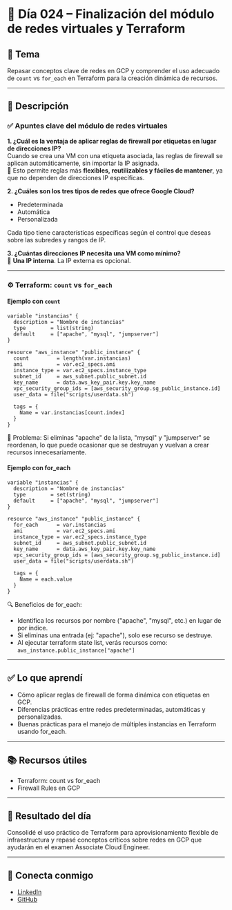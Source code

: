# 📅 Día 024 – Finalización del módulo de redes virtuales y Terraform

## 📌 Tema

Repasar conceptos clave de redes en GCP y comprender el uso adecuado de `count` vs `for_each` en Terraform para la creación dinámica de recursos.

---

## 📘 Descripción

### ✅ Apuntes clave del módulo de redes virtuales

**1. ¿Cuál es la ventaja de aplicar reglas de firewall por etiquetas en lugar de direcciones IP?**  
Cuando se crea una VM con una etiqueta asociada, las reglas de firewall se aplican automáticamente, sin importar la IP asignada.  
🔹 Esto permite reglas más **flexibles, reutilizables y fáciles de mantener**, ya que no dependen de direcciones IP específicas.

**2. ¿Cuáles son los tres tipos de redes que ofrece Google Cloud?**

- Predeterminada
- Automática
- Personalizada

Cada tipo tiene características específicas según el control que deseas sobre las subredes y rangos de IP.

**3. ¿Cuántas direcciones IP necesita una VM como mínimo?**  
🔹 **Una IP interna**. La IP externa es opcional.

---

### ⚙️ Terraform: `count` vs `for_each`

#### Ejemplo con `count`

```hcl
variable "instancias" {
  description = "Nombre de instancias"
  type        = list(string)
  default     = ["apache", "mysql", "jumpserver"]
}

resource "aws_instance" "public_instance" {
  count         = length(var.instancias)
  ami           = var.ec2_specs.ami
  instance_type = var.ec2_specs.instance_type
  subnet_id     = aws_subnet.public_subnet.id
  key_name      = data.aws_key_pair.key.key_name
  vpc_security_group_ids = [aws_security_group.sg_public_instance.id]
  user_data = file("scripts/userdata.sh")

  tags = {
    Name = var.instancias[count.index]
  }
}
```

🧠 Problema: Si eliminas "apache" de la lista, "mysql" y "jumpserver" se reordenan, lo que puede ocasionar que se destruyan y vuelvan a crear recursos innecesariamente.

#### Ejemplo con for_each

```
variable "instancias" {
  description = "Nombre de instancias"
  type        = set(string)
  default     = ["apache", "mysql", "jumpserver"]
}

resource "aws_instance" "public_instance" {
  for_each      = var.instancias
  ami           = var.ec2_specs.ami
  instance_type = var.ec2_specs.instance_type
  subnet_id     = aws_subnet.public_subnet.id
  key_name      = data.aws_key_pair.key.key_name
  vpc_security_group_ids = [aws_security_group.sg_public_instance.id]
  user_data = file("scripts/userdata.sh")

  tags = {
    Name = each.value
  }
}
```

🔍 Beneficios de for_each:

- Identifica los recursos por nombre ("apache", "mysql", etc.) en lugar de por índice.
- Si eliminas una entrada (ej: "apache"), solo ese recurso se destruye.
- Al ejecutar terraform state list, verás recursos como:
  `aws_instance.public_instance["apache"]`

---

## ✅ Lo que aprendí

- Cómo aplicar reglas de firewall de forma dinámica con etiquetas en GCP.
- Diferencias prácticas entre redes predeterminadas, automáticas y personalizadas.
- Buenas prácticas para el manejo de múltiples instancias en Terraform usando for_each.

---

## 📚 Recursos útiles

- Terraform: count vs for_each
- Firewall Rules en GCP

---

## 🎯 Resultado del día

Consolidé el uso práctico de Terraform para aprovisionamiento flexible de infraestructura y repasé conceptos críticos sobre redes en GCP que ayudarán en el examen Associate Cloud Engineer.

---

## 🤝 Conecta conmigo

- [LinkedIn](https://www.linkedin.com/in/luis-felipe-carrasco/)
- [GitHub](https://github.com/pipeddev/)
